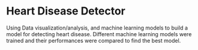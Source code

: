 # Heart Disease Detector
Using Data visualization/analysis, and machine learning models to build a model for detecting heart disease. Different machine learning models were trained and their performances were compared to find the best model.
